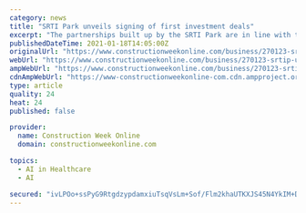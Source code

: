 ```yaml
---
category: news
title: "SRTI Park unveils signing of first investment deals"
excerpt: "The partnerships built up by the SRTI Park are in line with the UAE Strategy for Artificial Intelligence and to achieve the objectives ... research hub that focuses on equine‐assisted therapy and developing game-based digital programs to enhance mental ..."
publishedDateTime: 2021-01-18T14:05:00Z
originalUrl: "https://www.constructionweekonline.com/business/270123-srtip-unveils-signing-of-first-investment-deals"
webUrl: "https://www.constructionweekonline.com/business/270123-srtip-unveils-signing-of-first-investment-deals"
ampWebUrl: "https://www.constructionweekonline.com/business/270123-srtip-unveils-signing-of-first-investment-deals?amp"
cdnAmpWebUrl: "https://www-constructionweekonline-com.cdn.ampproject.org/c/s/www.constructionweekonline.com/business/270123-srtip-unveils-signing-of-first-investment-deals?amp"
type: article
quality: 24
heat: 24
published: false

provider:
  name: Construction Week Online
  domain: constructionweekonline.com

topics:
  - AI in Healthcare
  - AI

secured: "ivLPOo+ssPyG9RtgdzypdamxiuTsqVsLm+Sof/Flm2khaUTKXJS45N4YkIM+DBYRluGobj5K7Q68TdGsy/mzSANUaAm+XSjUBOFO6MBBwaN3iewZKcbQTD9zFJAC/nwuujCycMY+zT8DQ6PGZFafHojA9rPHB1F/qsgMLRnZiEUGulw1A7LtHS5gEnz1v6UuFhHSAdYICcq7pUQPJsTPInlnrsLCyKnOGcQsoV79mXQbkD+moaWXPwP+lE0vEaefNho8zt4dGtmx1Gso2IcH2VaGehCI1DrJFZy6Fed1wNeZxYpl7ua5Cb+qX8AZHQB121FDi1fPcObMKroWZM1lILRr9n//vzW5U+50CQWwKFI=;+XwWhpFxg4JJ9ZGtBzi1/g=="
---
```


